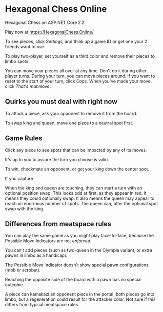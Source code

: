 # Hexagonal Chess Online

Hexagonal Chess on ASP.NET Core 2.2

Play now at https://HexagonalChess.Online/

To see pieces, click *Settings*, and think up a game ID or get one your 2 friends want to use. 

To play two-player, set yourself as a third color and remove their pieces to limbo spots.

You can move your pieces all over at any time. Don't do it during other player turns.
During your turn, you can move pieces around. If you want to reset to the start of your turn,
click *Oops*. When you've made your move, click *That's mahmove*.

## Quirks you must deal with right now

To attack a piece, ask your opponent to remove it from the board.

To swap king and queen, move one piece to a neutral spot first.

## Game Rules

Click any piece to see spots that can be impacted by any of its moves.

It's up to you to assure the turn you choose is valid.

To win, checkmate an opponent, or get your king down the center spot.

If you capture

When the king and queen are touching, they can start a turn with an optional position swap.
This looks odd at first, as they appear in red. It means they could optionally swap.
It also means the queen may appear to reach an enormous number of spots. 
The queen can, after the optional spot swap with the king. 

## Differences from meatspace rules

You can play the same game as you might play face-to-face, because the Possible Move Indicators are not _enforced_.

You can't add pieces (such as two-queen in the Olympia variant, or extra pawns in limbo as a handicap).

The Possible Move Indicator doesn't show special pawn configurations (mob or acrobat). 

Reaching the opposite side of the board with a pawn has no special outcome.

A piece can kamakazi an opponent piece in the portal, both pieces go into limbo, but a regeneration could result for the attacker color. Not sure if this differs from typical meatspace rules.
